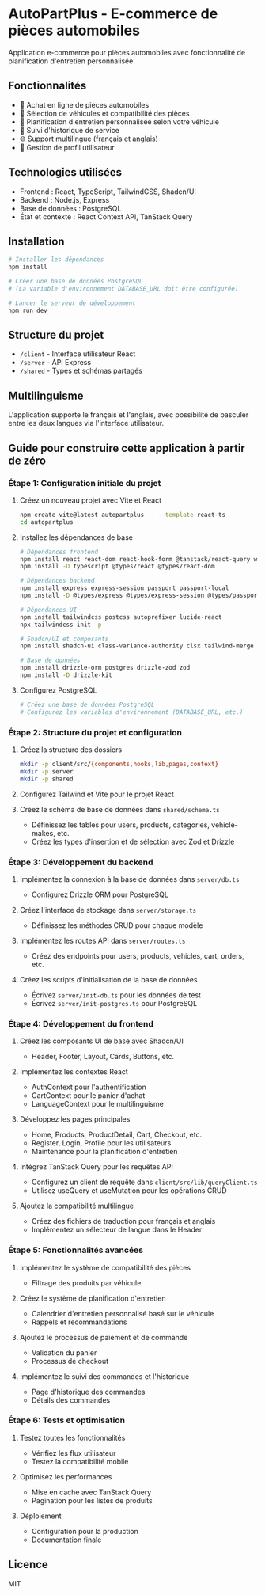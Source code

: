 # AutoPartPlus - E-commerce de pièces automobiles

Application e-commerce pour pièces automobiles avec fonctionnalité de planification d'entretien personnalisée.

## Fonctionnalités

- 🛒 Achat en ligne de pièces automobiles
- 🚗 Sélection de véhicules et compatibilité des pièces
- 🔧 Planification d'entretien personnalisée selon votre véhicule
- 📅 Suivi d'historique de service
- 🌐 Support multilingue (français et anglais)
- 👤 Gestion de profil utilisateur

## Technologies utilisées

- Frontend : React, TypeScript, TailwindCSS, Shadcn/UI
- Backend : Node.js, Express
- Base de données : PostgreSQL
- État et contexte : React Context API, TanStack Query

## Installation

```bash
# Installer les dépendances
npm install

# Créer une base de données PostgreSQL
# (La variable d'environnement DATABASE_URL doit être configurée)

# Lancer le serveur de développement
npm run dev
```

## Structure du projet

- `/client` - Interface utilisateur React
- `/server` - API Express
- `/shared` - Types et schémas partagés

## Multilinguisme

L'application supporte le français et l'anglais, avec possibilité de basculer entre les deux langues via l'interface utilisateur.

## Guide pour construire cette application à partir de zéro

### Étape 1: Configuration initiale du projet

1. Créez un nouveau projet avec Vite et React
   ```bash
   npm create vite@latest autopartplus -- --template react-ts
   cd autopartplus
   ```

2. Installez les dépendances de base
   ```bash
   # Dépendances frontend
   npm install react react-dom react-hook-form @tanstack/react-query wouter
   npm install -D typescript @types/react @types/react-dom

   # Dépendances backend
   npm install express express-session passport passport-local
   npm install -D @types/express @types/express-session @types/passport @types/passport-local

   # Dépendances UI
   npm install tailwindcss postcss autoprefixer lucide-react
   npx tailwindcss init -p
   
   # Shadcn/UI et composants
   npm install shadcn-ui class-variance-authority clsx tailwind-merge
   
   # Base de données
   npm install drizzle-orm postgres drizzle-zod zod
   npm install -D drizzle-kit
   ```

3. Configurez PostgreSQL
   ```bash
   # Créez une base de données PostgreSQL
   # Configurez les variables d'environnement (DATABASE_URL, etc.)
   ```

### Étape 2: Structure du projet et configuration

1. Créez la structure des dossiers
   ```bash
   mkdir -p client/src/{components,hooks,lib,pages,context}
   mkdir -p server
   mkdir -p shared
   ```

2. Configurez Tailwind et Vite pour le projet React

3. Créez le schéma de base de données dans `shared/schema.ts`
   - Définissez les tables pour users, products, categories, vehicle-makes, etc.
   - Créez les types d'insertion et de sélection avec Zod et Drizzle

### Étape 3: Développement du backend

1. Implémentez la connexion à la base de données dans `server/db.ts`
   - Configurez Drizzle ORM pour PostgreSQL

2. Créez l'interface de stockage dans `server/storage.ts`
   - Définissez les méthodes CRUD pour chaque modèle

3. Implémentez les routes API dans `server/routes.ts`
   - Créez des endpoints pour users, products, vehicles, cart, orders, etc.

4. Créez les scripts d'initialisation de la base de données
   - Écrivez `server/init-db.ts` pour les données de test
   - Écrivez `server/init-postgres.ts` pour PostgreSQL

### Étape 4: Développement du frontend

1. Créez les composants UI de base avec Shadcn/UI
   - Header, Footer, Layout, Cards, Buttons, etc.

2. Implémentez les contextes React
   - AuthContext pour l'authentification
   - CartContext pour le panier d'achat
   - LanguageContext pour le multilinguisme

3. Développez les pages principales
   - Home, Products, ProductDetail, Cart, Checkout, etc.
   - Register, Login, Profile pour les utilisateurs
   - Maintenance pour la planification d'entretien

4. Intégrez TanStack Query pour les requêtes API
   - Configurez un client de requête dans `client/src/lib/queryClient.ts`
   - Utilisez useQuery et useMutation pour les opérations CRUD

5. Ajoutez la compatibilité multilingue
   - Créez des fichiers de traduction pour français et anglais
   - Implémentez un sélecteur de langue dans le Header

### Étape 5: Fonctionnalités avancées

1. Implémentez le système de compatibilité des pièces
   - Filtrage des produits par véhicule

2. Créez le système de planification d'entretien
   - Calendrier d'entretien personnalisé basé sur le véhicule
   - Rappels et recommandations

3. Ajoutez le processus de paiement et de commande
   - Validation du panier
   - Processus de checkout

4. Implémentez le suivi des commandes et l'historique
   - Page d'historique des commandes
   - Détails des commandes

### Étape 6: Tests et optimisation

1. Testez toutes les fonctionnalités
   - Vérifiez les flux utilisateur
   - Testez la compatibilité mobile

2. Optimisez les performances
   - Mise en cache avec TanStack Query
   - Pagination pour les listes de produits

3. Déploiement
   - Configuration pour la production
   - Documentation finale

## Licence

MIT